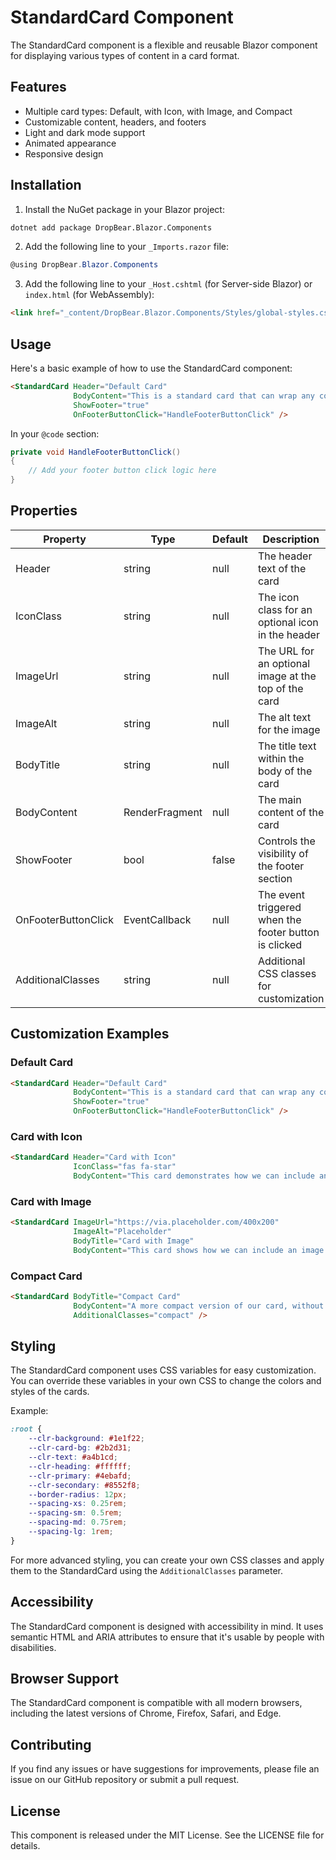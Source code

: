 ﻿# StandardCard Component

The StandardCard component is a flexible and reusable Blazor component for displaying various types of content in a card format.

## Features

- Multiple card types: Default, with Icon, with Image, and Compact
- Customizable content, headers, and footers
- Light and dark mode support
- Animated appearance
- Responsive design

## Installation

1. Install the NuGet package in your Blazor project:

```bash
dotnet add package DropBear.Blazor.Components
```

2. Add the following line to your `_Imports.razor` file:

```csharp
@using DropBear.Blazor.Components
```

3. Add the following line to your `_Host.cshtml` (for Server-side Blazor) or `index.html` (for WebAssembly):

```html
<link href="_content/DropBear.Blazor.Components/Styles/global-styles.css" rel="stylesheet" />
```

## Usage

Here's a basic example of how to use the StandardCard component:

```html
<StandardCard Header="Default Card"
              BodyContent="This is a standard card that can wrap any content. It's versatile and matches our existing design language."
              ShowFooter="true"
              OnFooterButtonClick="HandleFooterButtonClick" />
```

In your `@code` section:

```csharp
private void HandleFooterButtonClick()
{
    // Add your footer button click logic here
}
```

## Properties

| Property | Type | Default | Description |
|----------|------|---------|-------------|
| Header | string | null | The header text of the card |
| IconClass | string | null | The icon class for an optional icon in the header |
| ImageUrl | string | null | The URL for an optional image at the top of the card |
| ImageAlt | string | null | The alt text for the image |
| BodyTitle | string | null | The title text within the body of the card |
| BodyContent | RenderFragment | null | The main content of the card |
| ShowFooter | bool | false | Controls the visibility of the footer section |
| OnFooterButtonClick | EventCallback | null | The event triggered when the footer button is clicked |
| AdditionalClasses | string | null | Additional CSS classes for customization |

## Customization Examples

### Default Card

```html
<StandardCard Header="Default Card"
              BodyContent="This is a standard card that can wrap any content. It's versatile and matches our existing design language."
              ShowFooter="true"
              OnFooterButtonClick="HandleFooterButtonClick" />
```

### Card with Icon

```html
<StandardCard Header="Card with Icon"
              IconClass="fas fa-star"
              BodyContent="This card demonstrates how we can include an icon in the header for added visual interest." />
```

### Card with Image

```html
<StandardCard ImageUrl="https://via.placeholder.com/400x200"
              ImageAlt="Placeholder"
              BodyTitle="Card with Image"
              BodyContent="This card shows how we can include an image at the top of the card." />
```

### Compact Card

```html
<StandardCard BodyTitle="Compact Card"
              BodyContent="A more compact version of our card, without separate header and footer sections."
              AdditionalClasses="compact" />
```

## Styling

The StandardCard component uses CSS variables for easy customization. You can override these variables in your own CSS to change the colors and styles of the cards.

Example:

```css
:root {
    --clr-background: #1e1f22;
    --clr-card-bg: #2b2d31;
    --clr-text: #a4b1cd;
    --clr-heading: #ffffff;
    --clr-primary: #4ebafd;
    --clr-secondary: #8552f8;
    --border-radius: 12px;
    --spacing-xs: 0.25rem;
    --spacing-sm: 0.5rem;
    --spacing-md: 0.75rem;
    --spacing-lg: 1rem;
}
```

For more advanced styling, you can create your own CSS classes and apply them to the StandardCard using the `AdditionalClasses` parameter.

## Accessibility

The StandardCard component is designed with accessibility in mind. It uses semantic HTML and ARIA attributes to ensure that it's usable by people with disabilities.

## Browser Support

The StandardCard component is compatible with all modern browsers, including the latest versions of Chrome, Firefox, Safari, and Edge.

## Contributing

If you find any issues or have suggestions for improvements, please file an issue on our GitHub repository or submit a pull request.

## License

This component is released under the MIT License. See the LICENSE file for details.
